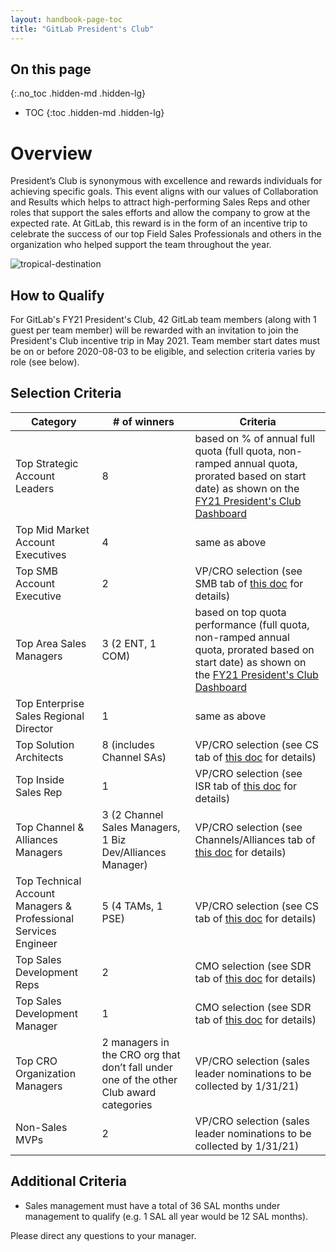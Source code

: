 ```yaml
---
layout: handbook-page-toc
title: "GitLab President's Club"
---
```


## On this page
{:.no_toc .hidden-md .hidden-lg}

- TOC
{:toc .hidden-md .hidden-lg}

# Overview

President’s Club is synonymous with excellence and rewards individuals for achieving specific goals. This event aligns with our values of Collaboration and Results which helps to attract high-performing Sales Reps and other roles that support the sales efforts and allow the company to grow at the expected rate. At GitLab, this reward is in the form of an incentive trip to celebrate the success of our top Field Sales Professionals and others in the organization who helped support the team throughout the year.

![tropical-destination](/handbook/sales/club/tropical2.jpg)

## How to Qualify

For GitLab's FY21 President's Club, 42 GitLab team members (along with 1 guest per team member) will be rewarded with an invitation to join the President's Club incentive trip in May 2021. Team member start dates must be on or before 2020-08-03 to be eligible, and selection criteria varies by role (see below).

## Selection Criteria

| Category | # of winners | Criteria | 
| ------ | ------ | ------ |
| Top Strategic Account Leaders | 8 | based on % of annual full quota (full quota, non-ramped annual quota, prorated based on start date) as shown on the [FY21 President's Club Dashboard](https://app.periscopedata.com/app/gitlab/670929/WIP:-FY21-President's-Club-Dashboard) |
| Top Mid Market Account Executives | 4 | same as above |
| Top SMB Account Executive | 2 | VP/CRO selection (see SMB tab of [this doc](https://docs.google.com/spreadsheets/d/1UMY0rDbSPjw_X9nXKpe7r1SMPuZohgVjVhqEpdGYBJQ/edit?usp=sharing) for details) |
| Top Area Sales Managers | 3 (2 ENT, 1 COM) | based on top quota performance (full quota, non-ramped annual quota, prorated based on start date) as shown on the [FY21 President's Club Dashboard](https://app.periscopedata.com/app/gitlab/670929/WIP:-FY21-President's-Club-Dashboard) |
| Top Enterprise Sales Regional Director | 1 | same as above |
| Top Solution Architects | 8 (includes Channel SAs) | VP/CRO selection (see CS tab of [this doc](https://docs.google.com/spreadsheets/d/1UMY0rDbSPjw_X9nXKpe7r1SMPuZohgVjVhqEpdGYBJQ/edit?usp=sharing) for details) |
| Top Inside Sales Rep | 1 | VP/CRO selection (see ISR tab of [this doc](https://docs.google.com/spreadsheets/d/1UMY0rDbSPjw_X9nXKpe7r1SMPuZohgVjVhqEpdGYBJQ/edit?usp=sharing) for details) |
| Top Channel & Alliances Managers | 3 (2 Channel Sales Managers, 1 Biz Dev/Alliances Manager) | VP/CRO selection (see Channels/Alliances tab of [this doc](https://docs.google.com/spreadsheets/d/1UMY0rDbSPjw_X9nXKpe7r1SMPuZohgVjVhqEpdGYBJQ/edit?usp=sharing) for details) |
| Top Technical Account Managers & Professional Services Engineer | 5 (4 TAMs, 1 PSE) | VP/CRO selection (see CS tab of [this doc](https://docs.google.com/spreadsheets/d/1UMY0rDbSPjw_X9nXKpe7r1SMPuZohgVjVhqEpdGYBJQ/edit?usp=sharing) for details) |
| Top Sales Development Reps | 2 | CMO selection (see SDR tab of [this doc](https://docs.google.com/spreadsheets/d/1UMY0rDbSPjw_X9nXKpe7r1SMPuZohgVjVhqEpdGYBJQ/edit?usp=sharing) for details) |
| Top Sales Development Manager | 1 | CMO selection (see SDR tab of [this doc](https://docs.google.com/spreadsheets/d/1UMY0rDbSPjw_X9nXKpe7r1SMPuZohgVjVhqEpdGYBJQ/edit?usp=sharing) for details) |
| Top CRO Organization Managers | 2 managers in the CRO org that don’t fall under one of the other Club award categories | VP/CRO selection (sales leader nominations to be collected by 1/31/21) |
| Non-Sales MVPs | 2 | VP/CRO selection (sales leader nominations to be collected by 1/31/21) |

## Additional Criteria
- Sales management must have a total of 36 SAL months under management to qualify (e.g. 1 SAL all year would be 12 SAL months). 

Please direct any questions to your manager.

